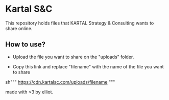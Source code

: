 # Kartal S&C

This repository holds files that KARTAL Strategy &amp; Consulting wants to share online.

## How to use?

- Upload the file you want to share on the "uploads" folder.

- Copy this link and replace "filename" with the name of the file you want to share

sh"""
https://cdn.kartalsc.com/uploads/filename
"""

made with <3 by elliot.
